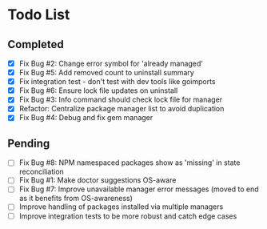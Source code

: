 # Todo List

## Completed
- [x] Fix Bug #2: Change error symbol for 'already managed'
- [x] Fix Bug #5: Add removed count to uninstall summary
- [x] Fix integration test - don't test with dev tools like goimports
- [x] Fix Bug #6: Ensure lock file updates on uninstall
- [x] Fix Bug #3: Info command should check lock file for manager
- [x] Refactor: Centralize package manager list to avoid duplication
- [x] Fix Bug #4: Debug and fix gem manager

## Pending
- [ ] Fix Bug #8: NPM namespaced packages show as 'missing' in state reconciliation
- [ ] Fix Bug #1: Make doctor suggestions OS-aware
- [ ] Fix Bug #7: Improve unavailable manager error messages (moved to end as it benefits from OS-awareness)
- [ ] Improve handling of packages installed via multiple managers
- [ ] Improve integration tests to be more robust and catch edge cases
